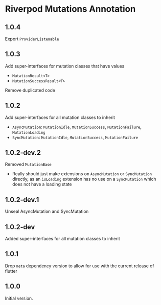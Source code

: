 # Riverpod Mutations Annotation

## 1.0.4

Export `ProviderListenable`

## 1.0.3

Add super-interfaces for mutation classes that have values

- `MutationResult<T>`
- `MutationSuccessResult<T>`

Remove duplicated code

## 1.0.2

Add super-interfaces for all mutation classes to inherit

- `AsyncMutation`: `MutationIdle`, `MutationSuccess`, `MutationFailure`, `MutationLoading`
- `SyncMutation`: `MutationIdle`, `MutationSuccess`, `MutationFailure`

## 1.0.2-dev.2

Removed `MutationBase`

- Really should just make extensions on `AsyncMutation` or `SyncMutation` directly, as an `isLoading` extension has no use on a `SyncMutation` which does not have a loading state

## 1.0.2-dev.1

Unseal AsyncMutation and SyncMutation

## 1.0.2-dev

Added super-interfaces for all mutation classes to inherit

## 1.0.1

Drop `meta` dependency version to allow for use with the current release of flutter

## 1.0.0

Initial version.
